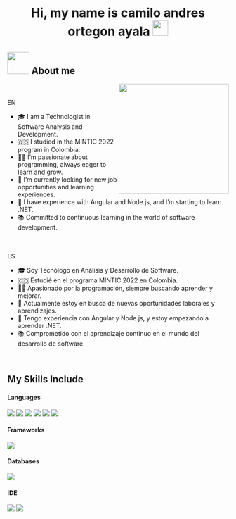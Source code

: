 <h1 align="center"> Hi, my name is camilo andres ortegon ayala <img src="https://media.giphy.com/media/hvRJCLFzcasrR4ia7z/giphy.gif" width="35"></h1>
<p align="center">

## <picture><img src = "https://github.com/7oSkaaa/7oSkaaa/blob/main/Images/about_me.gif?raw=true" width = 50px></picture> About me

<picture> <img align="right" src="https://github.com/7oSkaaa/7oSkaaa/blob/main/Images/Right_Side.gif?raw=true" width = 250px></picture>

 <br><br>
EN
- :mortar_board: I am a Technologist in Software Analysis and Development.
- :colombia: I studied in the MINTIC 2022 program in Colombia.
- :technologist: I’m passionate about programming, always eager to learn and grow.
- :rocket: I’m currently looking for new job opportunities and learning experiences.
- :wrench: I have experience with Angular and Node.js, and I’m starting to learn .NET.
- :books: Committed to continuous learning in the world of software development.

<br><br>
ES
- :mortar_board: Soy Tecnólogo en Análisis y Desarrollo de Software.
- :colombia: Estudié en el programa MINTIC 2022 en Colombia.
- :technologist: Apasionado por la programación, siempre buscando aprender y mejorar.
- :rocket: Actualmente estoy en busca de nuevas oportunidades laborales y aprendizajes.
- :wrench: Tengo experiencia con Angular y Node.js, y estoy empezando a aprender .NET.
- :books: Comprometido con el aprendizaje continuo en el mundo del desarrollo de software.
<br>

## My Skills Include

<h4> Languages </h4>
<span> 
  <img src="https://img.shields.io/badge/HTML5-E34F26?style=for-the-badge&logo=html5&logoColor=white">
  <img src="https://img.shields.io/badge/CSS3-1572B6?style=for-the-badge&logo=css3&logoColor=white">
  <img src="https://img.shields.io/badge/JavaScript-F7DF1E?style=for-the-badge&logo=javascript&logoColor=black">
  <img src="https://img.shields.io/badge/Java-ED8B00?style=for-the-badge&logo=java&logoColor=white">
  <img src="https://img.shields.io/badge/C-00599C?style=for-the-badge&logo=c&logoColor=white">
  <img src="https://img.shields.io/badge/PHP-777BB4?style=for-the-badge&logo=php&logoColor=white">
</span>

<h4> Frameworks </h4>
<span>
  <img src="https://img.shields.io/badge/Bootstrap-563D7C?style=for-the-badge&logo=bootstrap&logoColor=white">
</span>

<h4> Databases </h4>
<span>
  <img src="https://img.shields.io/badge/MySQL-00000F?style=for-the-badge&logo=mysql&logoColor=white">
</span>

<h4> IDE </h4>
<span>
<img src="https://img.shields.io/badge/Android_Studio-3DDC84?style=for-the-badge&logo=android-studio&logoColor=white">
<img src="https://img.shields.io/badge/Visual_Studio_Code-0078D4?style=for-the-badge&logo=visual%20studio%20code&logoColor=white">



